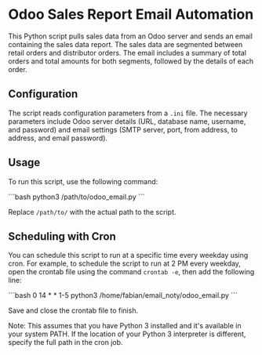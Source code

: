 # Odoo Sales Report Email Automation

This Python script pulls sales data from an Odoo server and sends an email containing the sales data report. The sales data are segmented between retail orders and distributor orders. The email includes a summary of total orders and total amounts for both segments, followed by the details of each order.

## Configuration

The script reads configuration parameters from a `.ini` file. The necessary parameters include Odoo server details (URL, database name, username, and password) and email settings (SMTP server, port, from address, to address, and email password).

## Usage

To run this script, use the following command:

\```bash
python3 /path/to/odoo_email.py
\```

Replace `/path/to/` with the actual path to the script.

## Scheduling with Cron

You can schedule this script to run at a specific time every weekday using cron. For example, to schedule the script to run at 2 PM every weekday, open the crontab file using the command `crontab -e`, then add the following line:

\```bash
0 14 * * 1-5 python3 /home/fabian/email_noty/odoo_email.py
\```

Save and close the crontab file to finish.

Note: This assumes that you have Python 3 installed and it's available in your system PATH. If the location of your Python 3 interpreter is different, specify the full path in the cron job.

